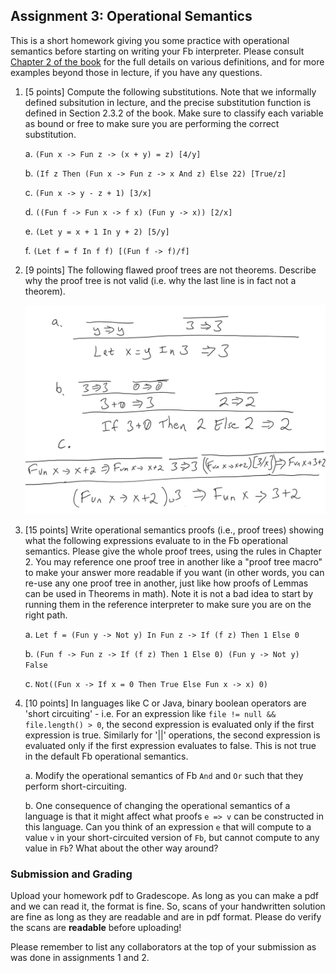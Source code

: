 ## Assignment 3: Operational Semantics

This is a short homework giving you some practice with operational semantics before starting on writing your Fb interpreter. Please consult [Chapter 2 of the book](http://pl.cs.jhu.edu/pl/book/book.pdf) for the full details on various definitions, and for more examples beyond those in lecture, if you have any questions.

1.  [5 points] Compute the following substitutions. Note that we informally defined subsitution in lecture, and the precise substitution function is defined in Section 2.3.2 of the book. Make sure to classify each variable as bound or free to make sure you are performing the correct substitution.

    a.  `(Fun x -> Fun z -> (x + y) = z) [4/y]`

    b.  `(If z Then (Fun x -> Fun z -> x And z) Else 22) [True/z]`

    c.  `(Fun x -> y - z + 1) [3/x]`

    d.  `((Fun f -> Fun x -> f x) (Fun y -> x)) [2/x]`

    e.  `(Let y = x + 1 In y + 2) [5/y]`

    f.  `(Let f = f In f f) [(Fun f -> f)/f]`

2. [9 points] The following flawed proof trees are not theorems.  Describe why the proof tree is not valid (i.e. why the last line is in fact not a theorem).

    <img src="a3q2.jpeg" width=500>

3.  [15 points] Write operational semantics proofs (i.e., proof trees) showing what the following expressions evaluate to in the Fb operational semantics. Please give the whole proof trees, using the rules in Chapter 2.  You may reference one proof tree in another like a "proof tree macro" to make your answer more readable if you want (in other words, you can re-use any one proof tree in another, just like how proofs of Lemmas can be used in Theorems in math).  Note it is not a bad idea to start by running them in the reference interpreter to make sure you are on the right path.

    a.  `Let f = (Fun y -> Not y) In Fun z -> If (f z) Then 1 Else 0`

    b.  `(Fun f -> Fun z -> If (f z) Then 1 Else 0) (Fun y -> Not y) False`

    c.  `Not((Fun x -> If x = 0 Then True Else Fun x -> x) 0)`

4.  [10 points] In languages like C or Java, binary boolean operators are 'short circuiting' - i.e. For an expression like `file != null && file.length() > 0`, the second expression is evaluated only if the first expression is true. Similarly for '||' operations, the second expression is evaluated only if the first expression evaluates to false. This is not true in the default Fb operational semantics. 
    
    a. Modify the operational semantics of Fb `And` and `Or` such that they perform short-circuiting.

    b. One consequence of changing the operational semantics of a language is that it might affect what proofs  `e => v` can be constructed in this language. Can you think of an expression `e` that will compute to a value `v` in your short-circuited version of `Fb`, but cannot compute to any value in `Fb`? What about the other way around?

### Submission and Grading

Upload your homework pdf to Gradescope. As long as you can make a pdf and we can read it, the format is fine.  So, scans of your handwritten solution are fine as long as they are readable and are in pdf format.  Please do verify the scans are **readable** before uploading!

Please remember to list any collaborators at the top of your submission as was done in assignments 1 and 2.